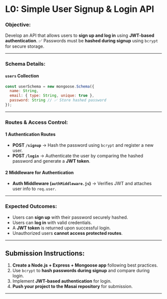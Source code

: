 
# **L0: Simple User Signup & Login API**

### **Objective:**

Develop an API that allows users to **sign up and log in** using **JWT-based authentication**.
✅ Passwords must be **hashed during signup** using `bcrypt` for secure storage.

---

### **Schema Details:**

#### **`users` Collection**

```js
const userSchema = new mongoose.Schema({
  name: String,
  email: { type: String, unique: true },
  password: String // ✅ Store hashed password
});
```

---

### **Routes & Access Control:**

#### **1️ Authentication Routes**

* **POST `/signup`** → Hash the password using `bcrypt` and register a new user.
* **POST `/login`** → Authenticate the user by comparing the hashed password and generate a **JWT token**.

#### **2️ Middleware for Authentication**

* **Auth Middleware (`authMiddleware.js`)** → Verifies JWT and attaches user info to `req.user`.

---

### **Expected Outcomes:**

* Users can **sign up** with their password securely hashed.
* Users can **log in** with valid credentials.
* A **JWT token** is returned upon successful login.
* Unauthorized users **cannot access protected routes**.

---

## **Submission Instructions:**

1. **Create a Node.js + Express + Mongoose app** following best practices.
2. Use `bcrypt` to **hash passwords during signup** and compare during login.
3. Implement **JWT-based authentication** for login.
4. **Push your project to the Masai repository** for submission.

---
